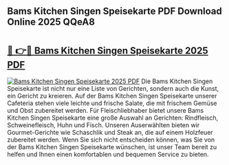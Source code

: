 ## Bams Kitchen Singen Speisekarte PDF Download Online 2025 QQeA8

# <h2><a href="http://gcdxwg.nevu.top/?p=Bams+Kitchen+Singen+Speisekarte">🔗 👉🔴 Bams Kitchen Singen Speisekarte 2025 PDF</a></h2>

[![Bams Kitchen Singen Speisekarte 2025 PDF](https://i.imgur.com/dBaPXMq.png)](http://gcdxwg.nevu.top/?p=Bams+Kitchen+Singen+Speisekarte)
Die Bams Kitchen Singen Speisekarte ist nicht nur eine Liste von Gerichten, sondern auch die Kunst, ein Gericht zu kreieren. Auf der Bams Kitchen Singen Speisekarte unserer Cafeteria stehen viele leichte und frische Salate, die mit frischem Gemüse und Obst zubereitet werden. Für Fleischliebhaber bietet unsere Bams Kitchen Singen Speisekarte eine große Auswahl an Gerichten: Rindfleisch, Schweinefleisch, Huhn und Fisch. Unseren Auserwählten bieten wir Gourmet-Gerichte wie Schaschlik und Steak an, die auf einem Holzfeuer zubereitet werden. Wenn Sie sich nicht entscheiden können, was Sie von der Bams Kitchen Singen Speisekarte wünschen, ist unser Team bereit zu helfen und Ihnen einen komfortablen und bequemen Service zu bieten.
